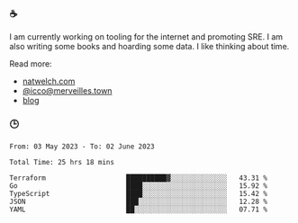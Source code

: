 ### ☕

I am currently working on tooling for the internet and promoting SRE. I am also writing some books and hoarding some data. I like thinking about time. 

Read more:

 - [natwelch.com](https://natwelch.com)
 - [@icco@merveilles.town](https://merveilles.town/@icco)
 - [blog](https://writing.natwelch.com)

### 🕒

<!--START_SECTION:waka-->

```text
From: 03 May 2023 - To: 02 June 2023

Total Time: 25 hrs 18 mins

Terraform                    ██████████▓░░░░░░░░░░░░░░   43.31 %
Go                           ████░░░░░░░░░░░░░░░░░░░░░   15.92 %
TypeScript                   ████░░░░░░░░░░░░░░░░░░░░░   15.42 %
JSON                         ███░░░░░░░░░░░░░░░░░░░░░░   12.28 %
YAML                         ██░░░░░░░░░░░░░░░░░░░░░░░   07.71 %
```

<!--END_SECTION:waka-->
